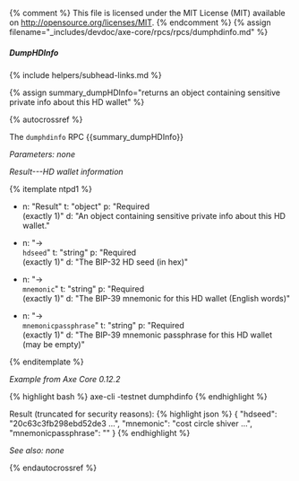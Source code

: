 {% comment %}
This file is licensed under the MIT License (MIT) available on
http://opensource.org/licenses/MIT.
{% endcomment %}
{% assign filename="_includes/devdoc/axe-core/rpcs/rpcs/dumphdinfo.md" %}

##### DumpHDInfo
{% include helpers/subhead-links.md %}

{% assign summary_dumpHDInfo="returns an object containing sensitive private info about this HD wallet" %}

<!-- __ -->

{% autocrossref %}

The `dumphdinfo` RPC {{summary_dumpHDInfo}}

*Parameters: none*

*Result---HD wallet information*

{% itemplate ntpd1 %}
- n: "Result"
  t: "object"
  p: "Required<br>(exactly 1)"
  d: "An object containing sensitive private info about this HD wallet."

- n: "→ <br>`hdseed`"
  t: "string"
  p: "Required<br>(exactly 1)"
  d: "The BIP-32 HD seed (in hex)"

- n: "→ <br>`mnemonic`"
  t: "string"
  p: "Required<br>(exactly 1)"
  d: "The BIP-39 mnemonic for this HD wallet (English words)"

- n: "→ <br>`mnemonicpassphrase`"
  t: "string"
  p: "Required<br>(exactly 1)"
  d: "The BIP-39 mnemonic passphrase for this HD wallet (may be empty)"

{% enditemplate %}


*Example from Axe Core 0.12.2*

{% highlight bash %}
axe-cli -testnet dumphdinfo
{% endhighlight %}

Result (truncated for security reasons):
{% highlight json %}
{
  "hdseed": "20c63c3fb298ebd52de3 ...",
  "mnemonic": "cost circle shiver ...",
  "mnemonicpassphrase": ""
}
{% endhighlight %}

*See also: none*

{% endautocrossref %}
